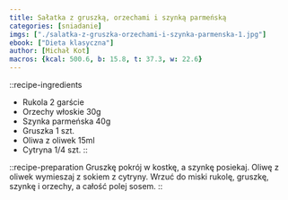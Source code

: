```yaml
---
title: Sałatka z gruszką, orzechami i szynką parmeńską
categories: [sniadanie]
imgs: ["./salatka-z-gruszka-orzechami-i-szynka-parmenska-1.jpg"]
ebook: ["Dieta klasyczna"]
author: [Michał Kot]
macros: {kcal: 500.6, b: 15.8, t: 37.3, w: 22.6}
---
```

::recipe-ingredients
- Rukola 2 garście
- Orzechy włoskie 30g
- Szynka parmeńska 40g
- Gruszka 1 szt.
- Oliwa z oliwek 15ml
- Cytryna 1/4 szt.
::

::recipe-preparation
Gruszkę pokrój w kostkę, a szynkę posiekaj. Oliwę z oliwek wymieszaj z sokiem z cytryny. Wrzuć do miski rukolę, gruszkę, szynkę i orzechy, a całość polej sosem.
::